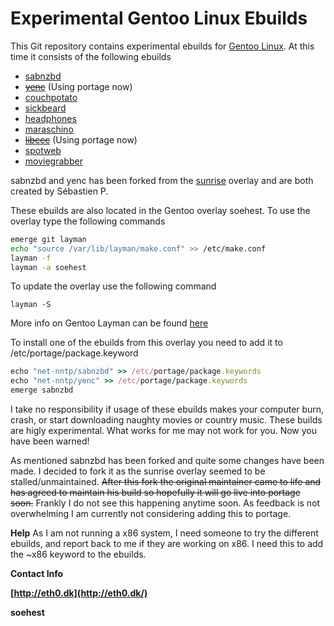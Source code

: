 # Experimental Gentoo Linux Ebuilds #

This Git repository contains experimental ebuilds for [Gentoo Linux](http://www.gentoo.org/). At this time it consists of the following ebuilds

- [sabnzbd](http://sabnzbd.org/)
- ~~[yenc](http://www.golug.it/yenc.html)~~ (Using portage now)
- [couchpotato](http://couchpota.to/)
- [sickbeard](http://sickbeard.com/)
- [headphones](https://github.com/rembo10/headphones)
- [maraschino](https://github.com/mrkipling/maraschino.git)
- ~~[libcec](http://libcec.pulse-eight.com/)~~ (Using portage now)
- [spotweb](https://github.com/spotweb/spotweb)
- [moviegrabber](http://sourceforge.net/projects/moviegrabber/)

sabnzbd and yenc has been forked from the [sunrise](http://overlays.gentoo.org/proj/sunrise) overlay and are both created by Sébastien P.

These ebuilds are also located in the Gentoo overlay soehest. To use the overlay type the following commands

```bash
emerge git layman
echo "source /var/lib/layman/make.conf" >> /etc/make.conf
layman -f
layman -a soehest
```

To update the overlay use the following command
```
layman -S
```

More info on Gentoo Layman can be found [here](http://www.gentoo.org/proj/en/overlays/userguide.xml)

To install one of the ebuilds from this overlay you need to add it to /etc/portage/package.keyword  

```ruby
echo "net-nntp/sabnzbd" >> /etc/portage/package.keywords
echo "net-nntp/yenc" >> /etc/portage/package.keywords
emerge sabnzbd
```

I take no responsibility if usage of these ebuilds makes your computer burn, crash, or start downloading naughty movies or country music. These builds are higly experimental. What works for me may not work for you. Now you have been warned!

As mentioned sabnzbd has been forked and quite some changes have been made. I decided to fork it as the sunrise overlay seemed to be stalled/unmaintained. ~~After this fork the original maintainer came to life and has agreed to maintain his build so hopefully it will go live into portage soon.~~
Frankly I do not see this happening anytime soon. As feedback is not overwhelming I am currently not considering adding this to portage.

**Help**
As I am not running a x86 system, I need someone to try the different ebuilds, and report back to me if they are working on x86. I need this to add the ~x86 keyword to the ebuilds.

**Contact Info**

**[http://eth0.dk](http://eth0.dk/)**

**soehest**
